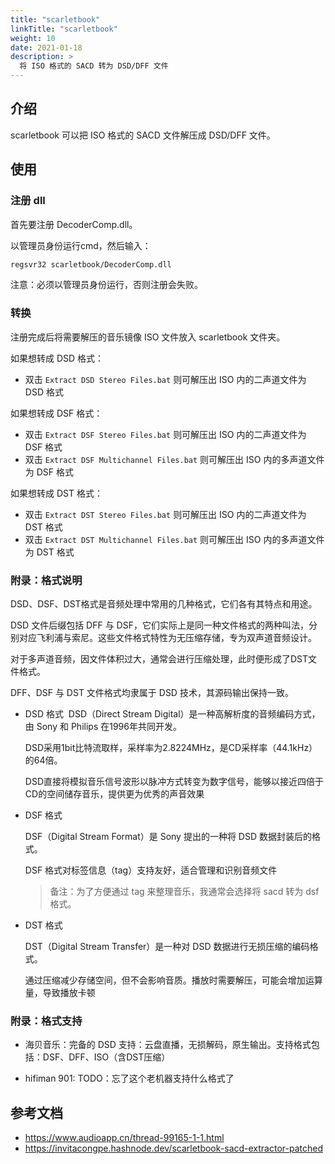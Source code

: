 ```yaml
---
title: "scarletbook"
linkTitle: "scarletbook"
weight: 10
date: 2021-01-18
description: >
  将 ISO 格式的 SACD 转为 DSD/DFF 文件
---
```


## 介绍

scarletbook 可以把 ISO 格式的 SACD 文件解压成 DSD/DFF 文件。

## 使用

### 注册 dll

首先要注册 DecoderComp.dll。

以管理员身份运行cmd，然后输入：

```bash
regsvr32 scarletbook/DecoderComp.dll
```

注意：必须以管理员身份运行，否则注册会失败。

### 转换

注册完成后将需要解压的音乐镜像 ISO 文件放入 scarletbook 文件夹。

如果想转成 DSD 格式：

- 双击 `Extract DSD Stereo Files.bat` 则可解压出 ISO 内的二声道文件为 DSD 格式

如果想转成 DSF 格式：

- 双击 `Extract DSF Stereo Files.bat` 则可解压出 ISO 内的二声道文件为 DSF 格式
- 双击 `Extract DSF Multichannel Files.bat` 则可解压出 ISO 内的多声道文件为 DSF 格式

如果想转成 DST 格式：

- 双击 `Extract DST Stereo Files.bat` 则可解压出 ISO 内的二声道文件为 DST 格式
- 双击 `Extract DST Multichannel Files.bat` 则可解压出 ISO 内的多声道文件为 DST 格式

### 附录：格式说明

DSD、DSF、DST格式‌是音频处理中常用的几种格式，它们各有其特点和用途。

DSD 文件后缀包括 DFF 与 DSF，它们实际上是同一种文件格式的两种叫法，分别对应飞利浦与索尼。这些文件格式特性为无压缩存储，专为双声道音频设计。

对于多声道音频，因文件体积过大，通常会进行压缩处理，此时便形成了DST文件格式。

DFF、DSF 与 DST 文件格式均隶属于 DSD 技术，其源码输出保持一致。

- DSD 格式
‌
  DSD（Direct Stream Digital）‌是一种高解析度的音频编码方式，由 Sony 和 Philips 在1996年共同开发。
  
  DSD采用1bit比特流取样，采样率为2.8224MHz，是CD采样率（44.1kHz）的64倍。
  
  DSD直接将模拟音乐信号波形以脉冲方式转变为数字信号，能够以接近四倍于CD的空间储存音乐，提供更为优秀的声音效果‌

- DSF 格式

  ‌DSF（Digital Stream Format）‌是 Sony 提出的一种将 DSD 数据封装后的格式。
  
  DSF 格式对标签信息（tag）支持友好，适合管理和识别音频文件‌

  > 备注：为了方便通过 tag 来整理音乐，我通常会选择将 sacd 转为 dsf 格式。

- DST 格式

  ‌DST（Digital Stream Transfer）‌是一种对 DSD 数据进行无损压缩的编码格式。
  
  通过压缩减少存储空间，但不会影响音质。播放时需要解压，可能会增加运算量，导致播放卡顿‌

### 附录：格式支持

- 海贝音乐：完备的 DSD 支持：云盘直播，无损解码，原生输出。支持格式包括：DSF、DFF、ISO（含DST压缩）

- hifiman 901: TODO：忘了这个老机器支持什么格式了

## 参考文档

- https://www.audioapp.cn/thread-99165-1-1.html
- https://invitacongpe.hashnode.dev/scarletbook-sacd-extractor-patched